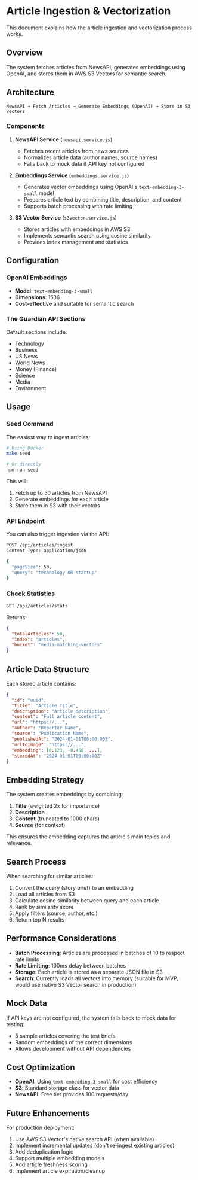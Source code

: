 # Article Ingestion & Vectorization

This document explains how the article ingestion and vectorization process works.

## Overview

The system fetches articles from NewsAPI, generates embeddings using OpenAI, and stores them in AWS S3 Vectors for semantic search.

## Architecture

```
NewsAPI → Fetch Articles → Generate Embeddings (OpenAI) → Store in S3 Vectors
```

### Components

1. **NewsAPI Service** (`newsapi.service.js`)
   - Fetches recent articles from news sources
   - Normalizes article data (author names, source names)
   - Falls back to mock data if API key not configured

2. **Embeddings Service** (`embeddings.service.js`)
   - Generates vector embeddings using OpenAI's `text-embedding-3-small` model
   - Prepares article text by combining title, description, and content
   - Supports batch processing with rate limiting

3. **S3 Vector Service** (`s3vector.service.js`)
   - Stores articles with embeddings in AWS S3
   - Implements semantic search using cosine similarity
   - Provides index management and statistics

## Configuration

### OpenAI Embeddings

- **Model**: `text-embedding-3-small`
- **Dimensions**: 1536
- **Cost-effective** and suitable for semantic search

### The Guardian API Sections

Default sections include:
- Technology
- Business
- US News
- World News
- Money (Finance)
- Science
- Media
- Environment

## Usage

### Seed Command

The easiest way to ingest articles:

```bash
# Using Docker
make seed

# Or directly
npm run seed
```

This will:
1. Fetch up to 50 articles from NewsAPI
2. Generate embeddings for each article
3. Store them in S3 with their vectors

### API Endpoint

You can also trigger ingestion via the API:

```bash
POST /api/articles/ingest
Content-Type: application/json

{
  "pageSize": 50,
  "query": "technology OR startup"
}
```

### Check Statistics

```bash
GET /api/articles/stats
```

Returns:
```json
{
  "totalArticles": 50,
  "index": "articles",
  "bucket": "media-matching-vectors"
}
```

## Article Data Structure

Each stored article contains:

```json
{
  "id": "uuid",
  "title": "Article Title",
  "description": "Article description",
  "content": "Full article content",
  "url": "https://...",
  "author": "Reporter Name",
  "source": "Publication Name",
  "publishedAt": "2024-01-01T00:00:00Z",
  "urlToImage": "https://...",
  "embedding": [0.123, -0.456, ...],
  "storedAt": "2024-01-01T00:00:00Z"
}
```

## Embedding Strategy

The system creates embeddings by combining:
1. **Title** (weighted 2x for importance)
2. **Description**
3. **Content** (truncated to 1000 chars)
4. **Source** (for context)

This ensures the embedding captures the article's main topics and relevance.

## Search Process

When searching for similar articles:

1. Convert the query (story brief) to an embedding
2. Load all articles from S3
3. Calculate cosine similarity between query and each article
4. Rank by similarity score
5. Apply filters (source, author, etc.)
6. Return top N results

## Performance Considerations

- **Batch Processing**: Articles are processed in batches of 10 to respect rate limits
- **Rate Limiting**: 100ms delay between batches
- **Storage**: Each article is stored as a separate JSON file in S3
- **Search**: Currently loads all vectors into memory (suitable for MVP, would use native S3 Vector search in production)

## Mock Data

If API keys are not configured, the system falls back to mock data for testing:

- 5 sample articles covering the test briefs
- Random embeddings of the correct dimensions
- Allows development without API dependencies

## Cost Optimization

- **OpenAI**: Using `text-embedding-3-small` for cost efficiency
- **S3**: Standard storage class for vector data
- **NewsAPI**: Free tier provides 100 requests/day

## Future Enhancements

For production deployment:

1. Use AWS S3 Vector's native search API (when available)
2. Implement incremental updates (don't re-ingest existing articles)
3. Add deduplication logic
4. Support multiple embedding models
5. Add article freshness scoring
6. Implement article expiration/cleanup

